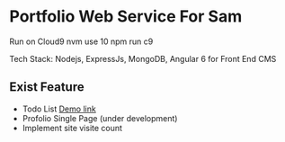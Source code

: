 # Portfolio Web Service For Sam

Run on Cloud9
nvm use 10
npm run c9

Tech Stack: Nodejs, ExpressJs, MongoDB, Angular 6 for Front End CMS

## Exist Feature

* Todo List [Demo link](https://samliweisen.github.io/#/todo)
* Profolio Single Page (under development)
* Implement site visite count